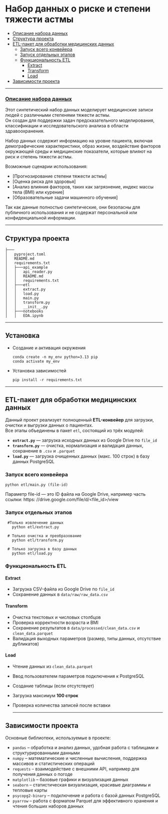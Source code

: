 # Набор данных о риске и степени тяжести астмы


- [Описание набора данных](#описание-набора-данных)
- [Структура проекта](#Структура-проекта)
- [ETL-пакет для обработки медицинских данных](#etl-пакет-для-обработки-медицинских-данных)
  - [ Запуск всего конвейера](#-запуск-всего-конвейера)
  - [ Запуск отдельных этапов](#-запуск-отдельных-этапов)
  - [ Функциональность ETL](#-функциональность-etl)
    - [ Extract](#-extract)
    - [ Transform](#-transform)
    - [ Load](#-load)
- [ Зависимости проекта](#️-зависимости-проекта)




---

### [Описание набора данных](https://drive.google.com/file/d/1e_B0JuGIwMeVWKbchUdzw8xcAkh0hPbX/view?usp=drive_link)

Этот синтетический набор данных моделирует медицинские записи людей с различными степенями тяжести астмы.  
Он создан для поддержки задач предсказательного моделирования, классификации и исследовательского анализа в области здравоохранения.

Набор данных содержит информацию на уровне пациента, включая демографические характеристики, образ жизни, воздействие факторов окружающей среды и медицинские показатели, которые влияют на риск и степень тяжести астмы.

Возможные сценарии использования:

- [Прогнозирование степени тяжести астмы]  
- [Оценка риска для здоровья]  
- [Анализ влияния факторов, таких как загрязнение, индекс массы тела (BMI) или курение]  
- [Образовательные задачи машинного обучения]

Так как данные полностью синтетические, они безопасны для публичного использования и не содержат персональной или конфиденциальной информации.


---


##  Структура проекта

```
├───
│   pyproject.toml
│   README.md
│   requirements.txt
│   ├───api_example
│   │   api_reader.py
│   │   README.md
│   │   requirements.txt
│   ├───etl
│   │   extract.py
│   │   load.py
│   │   main.py
│   │   transform.py
│   │   __init__.py
│   ├───notebooks
│   │   EDA.ipynb
```        
---
## Установка 
   - Создание и активация окружения
     ```
     conda create -n my_env python=3.13 pip
     conda activate my_env
     ```
  - Установка зависимостей 
     ```
     pip install -r requirements.txt
     ```
---

##  ETL-пакет для обработки медицинских данных

Данный проект реализует полноценный **ETL-конвейер** для загрузки, очистки и выгрузки данных о пациентах.  
Все этапы объединены в пакет `etl`, состоящий из трёх модулей:

- **`extract.py`** — загрузка исходных данных из Google Drive по `file_id`  
- **`transform.py`** — очистка, нормализация и валидация данных, сохранение в `.csv` и `.parquet`  
- **`load.py`** — загрузка очищенных данных (макс. 100 строк) в базу данных PostgreSQL  



###  Запуск всего конвейера


```
python etl/main.py (file-id)
```
Параметр file-id — это ID файла на Google Drive, например часть ссылки: https: //drive.google.com/file/d/<file_id>/view


###  Запуск отдельных этапов
```
 #Только извлечение данных
   python etl/extract.py 

 # Только очистка и преобразование
   python etl/transform.py  

 # Только загрузка в базу данных
   python etl/load.py
```
###  Функциональность ETL

####  Extract  
- Загрузка CSV-файла из Google Drive по `file_id`  
- Сохранение данных в `data/raw/raw_data.csv`  

####  Transform  
- Очистка текстовых и числовых столбцов  
- Проверка корректности возраста и BMI  
- Сохранение результатов в `data/processed/clean_data.csv` и `clean_data.parquet`  
- Валидация выходных параметров (размер, типы данных, отсутствие дубликатов)  

####  Load  
- Чтение данных из `clean_data.parquet`  
- Ввод пользователем параметров подключения к PostgreSQL  
- Создание таблицы (если отсутствует)  
- Загрузка максимум **100 строк**  
- Проверка количества записей после вставки  

  ---
##  Зависимости проекта

Основные библиотеки, используемые в проекте:

- `pandas` – обработка и анализ данных, удобная работа с таблицами и структурированными данными  
- `numpy` – математические и численные вычисления, поддержка массивов и статистических операций  
- `requests` – взаимодействие с внешними API, например для получения данных о погоде  
- `matplotlib` – базовые графики и визуализация данных  
- `seaborn` – статистическая визуализация, красивые диаграммы и тепловые карты  
- `psycopg2-binary` – подключение и работа с базой данных PostgreSQL  
- `pyarrow` – работа с форматом Parquet для эффективного хранения и чтения больших наборов данных  







